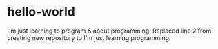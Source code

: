 # hello-world
I'm just learning to program & about programming.
Replaced line 2 from creating new repository to I'm just learning programming.
